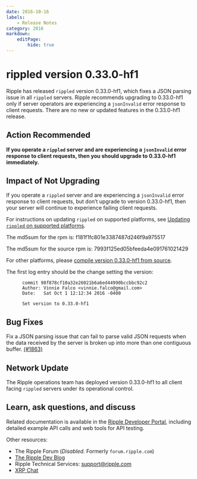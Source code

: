```yaml
---
date: 2016-10-16
labels:
    - Release Notes
category: 2016
markdown:
    editPage:
        hide: true
---
```

# rippled version 0.33.0-hf1

Ripple has released `rippled` version 0.33.0-hf1, which fixes a JSON parsing issue in all `rippled` servers. Ripple recommends upgrading to 0.33.0-hf1 only if server operators are experiencing a `jsonInvalid` error response to client requests. There are no new or updated features in the 0.33.0-hf1 release.

## Action Recommended

**If you operate a `rippled` server and are experiencing a `jsonInvalid` error response to client requests, then you should upgrade to 0.33.0-hf1 immediately.**

## Impact of Not Upgrading

If you operate a `rippled` server and are experiencing a `jsonInvalid` error response to client requests, but don’t upgrade to version 0.33.0-hf1, then your server will continue to experience failing client requests.

For instructions on updating `rippled` on supported platforms, see [Updating `rippled` on supported platforms](https://ripple.com/build/rippled-setup/#updating-rippled).

The md5sum for the rpm is: f181f1fc801e3387487d246f9a975517

The md5sum for the source rpm is: 7993f125ed05bfeeda4e091761021429

For other platforms, please [compile version 0.33.0-hf1 from source](https://github.com/ripple/rippled/tree/master/Builds).

The first log entry should be the change setting the version:

          commit 98f878cf10a32e26021b6a6ed44990bccbbc92c2
          Author: Vinnie Falco <vinnie.falco@gmail.com>
          Date:   Sat Oct 1 12:12:34 2016 -0400

          Set version to 0.33.0-hf1

## Bug Fixes

Fix a JSON parsing issue that can fail to parse valid JSON requests when the data received by the server is broken up into more than one contiguous buffer. [(#1863)](https://github.com/ripple/rippled/commit/69b47890e69cea46c403e6354742c3653f125c6f)

## Network Update
The Ripple operations team has deployed version 0.33.0-hf1 to all client facing `rippled` servers under its operational control.

## Learn, ask questions, and discuss
Related documentation is available in the [Ripple Developer Portal](https://ripple.com/build/), including detailed example API calls and web tools for API testing.

Other resources:

* The Ripple Forum (_Disabled._ Formerly `forum.ripple.com`)
* [The Ripple Dev Blog](https://developers.ripple.com/blog/)
* Ripple Technical Services: support@ripple.com
* [XRP Chat](http://www.xrpchat.com/)
